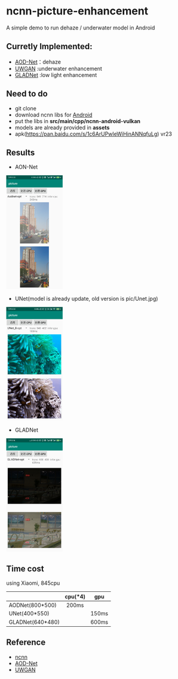 # ncnn-picture-enhancement
A simple demo to run dehaze / underwater model in Android

## Curretly Implemented:
- [AOD-Net](https://github.com/MayankSingal/PyTorch-Image-Dehazing)：dehaze
- [UWGAN](https://github.com/infrontofme/UWGAN_UIE) :underwater enhancement
- [GLADNet](https://github.com/weichen582/GLADNet) :low light enhancement

## Need to do
- git clone
- download ncnn libs for [Android](https://github.com/Tencent/ncnn/releases/tag/20200616)
- put the libs in **src/main/cpp/ncnn-android-vulkan**
- models  are already provided in **assets**
- apk(https://pan.baidu.com/s/1c6ArUPwIeWiHinANNqfuLg) vr23

## Results
- AON-Net

<img src="pic/aodnet.jpg" width="30%" height="30%">

- UNet(model is already update, old version is pic/Unet.jpg)

<img src="pic/3.jpg" width="30%" height="30%">

- GLADNet

<img src="pic/gladnet.jpg" width="30%" height="30%">

## Time cost
using Xiaomi, 845cpu

|  | cpu(*4)|gpu |
| :-----| :---: | :----: |
| AODNet(800*500) | 200ms |  |
| UNet(400*550) |  | 150ms |
| GLADNet(640*480) |  | 600ms |

## Reference
- [ncnn](https://github.com/Tencent/ncnn)
- [AOD-Net](https://github.com/MayankSingal/PyTorch-Image-Dehazing)
- [UWGAN](https://github.com/infrontofme/UWGAN_UIE)

